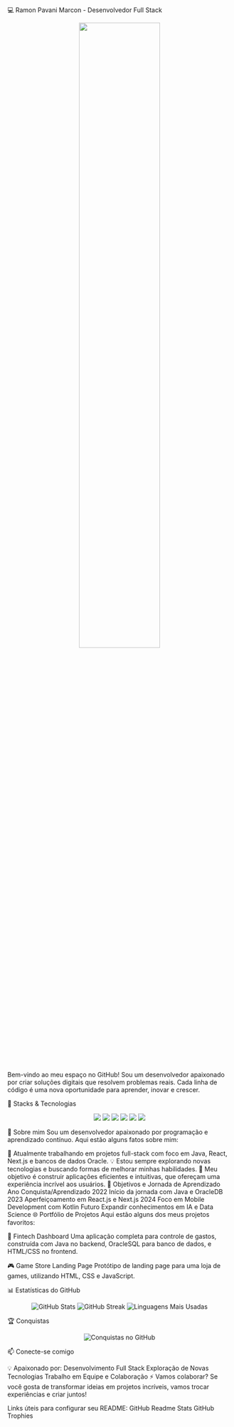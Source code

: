 💻 Ramon Pavani Marcon - Desenvolvedor Full Stack
<p align="center"> <img src="https://media.giphy.com/media/v1.Y2lkPTc5MGI3NjExZjM2YmJmNGM3MGFkZDEwOWFkNDk4NGM2Y2RlZTkwOGM3YmNkNGM4YSZlcD12MV9waW5n/gBcHpIQdyZXtewSWP5/giphy.gif" width="60%" /> </p>
Bem-vindo ao meu espaço no GitHub! Sou um desenvolvedor apaixonado por criar soluções digitais que resolvem problemas reais. Cada linha de código é uma nova oportunidade para aprender, inovar e crescer.

🚀 Stacks & Tecnologias
<p align="center"> <img src="https://img.shields.io/badge/Java-%23ED8B00.svg?style=for-the-badge&logo=java&logoColor=white" /> <img src="https://img.shields.io/badge/React-%2320232a.svg?style=for-the-badge&logo=react&logoColor=%2361DAFB" /> <img src="https://img.shields.io/badge/Next.js-%23000000.svg?style=for-the-badge&logo=nextdotjs&logoColor=white" /> <img src="https://img.shields.io/badge/CSS3-%231572B6.svg?style=for-the-badge&logo=css3&logoColor=white" /> <img src="https://img.shields.io/badge/JavaScript-%23323330.svg?style=for-the-badge&logo=javascript&logoColor=%23F7DF1E" /> <img src="https://img.shields.io/badge/OracleDB-%23F80000.svg?style=for-the-badge&logo=oracle&logoColor=white" /> </p>
🌟 Sobre mim
Sou um desenvolvedor apaixonado por programação e aprendizado contínuo. Aqui estão alguns fatos sobre mim:

🔭 Atualmente trabalhando em projetos full-stack com foco em Java, React, Next.js e bancos de dados Oracle.
💡 Estou sempre explorando novas tecnologias e buscando formas de melhorar minhas habilidades.
🎯 Meu objetivo é construir aplicações eficientes e intuitivas, que ofereçam uma experiência incrível aos usuários.
🎯 Objetivos e Jornada de Aprendizado
Ano	Conquista/Aprendizado
2022	Início da jornada com Java e OracleDB
2023	Aperfeiçoamento em React.js e Next.js
2024	Foco em Mobile Development com Kotlin
Futuro	Expandir conhecimentos em IA e Data Science
🌐 Portfólio de Projetos
Aqui estão alguns dos meus projetos favoritos:

🧾 Fintech Dashboard
Uma aplicação completa para controle de gastos, construída com Java no backend, OracleSQL para banco de dados, e HTML/CSS no frontend.

🎮 Game Store Landing Page
Protótipo de landing page para uma loja de games, utilizando HTML, CSS e JavaScript.


📊 Estatísticas do GitHub
<p align="center"> <img src="https://github-readme-stats.vercel.app/api?username=seu-usuario&show_icons=true&theme=radical" alt="GitHub Stats" /> <img src="https://github-readme-streak-stats.herokuapp.com/?user=seu-usuario&theme=radical" alt="GitHub Streak" /> <img src="https://github-readme-stats.vercel.app/api/top-langs/?username=seu-usuario&layout=compact&theme=radical" alt="Linguagens Mais Usadas" /> </p>
🏆 Conquistas
<p align="center"> <img src="https://github-profile-trophy.vercel.app/?username=seu-usuario&theme=onedark&no-frame=true&row=1&column=6" alt="Conquistas no GitHub" /> </p>
📫 Conecte-se comigo


💡 Apaixonado por:
Desenvolvimento Full Stack
Exploração de Novas Tecnologias
Trabalho em Equipe e Colaboração
⚡ Vamos colaborar?
Se você gosta de transformar ideias em projetos incríveis, vamos trocar experiências e criar juntos!

Links úteis para configurar seu README:
GitHub Readme Stats
GitHub Trophies
